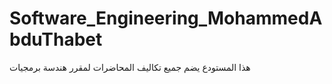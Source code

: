 # Software_Engineering_MohammedAbduThabet
 هذا المستودع يضم جميع تكاليف المحاضرات لمقرر هندسة برمجيات
